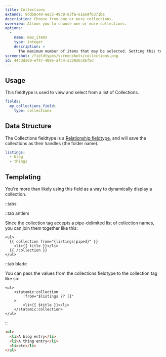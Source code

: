 ```yaml
---
title: Collections
extends: 9dd58c40-6e33-49c8-83fa-61a69f6371be
description: Choose from one or more collections.
overview: Allows you to choose one or more collections.
options:
  -
    name: max_items
    type: integer
    description: >
      The maximum number of items that may be selected. Setting this to `1` will change the UI to a dropdown.
screenshot: /fieldtypes/screenshots/collections.png
id: 44c3da60-ef47-408e-afc4-a33026c86f5d
---
```

## Usage

This fieldtype is used to view and select from a list of Collections.

```yaml
fields:
  my_collections_field:
    type: collections
```

## Data Structure

The Collections fieldtype is a [Relationship fieldtype](/relationships#fieldtypes), and will save the collections as their handles (the folder name).

```yaml
listings:
  - blog
  - things
```

## Templating

You're more than likely using this field as a way to dynamically display a collection.

::tabs

::tab antlers

Since the collection tag accepts a pipe-delimited list of collection names, you can join them together like this:

```antlers
<ul>
  {{ collection from="{listings|piped}" }}
    <li>{{ title }}</li>
  {{ /collection }}
</ul>
```

::tab blade

You can pass the values from the collections fieldtype to the collection tag like so:

```blade
<ul>
	<statamic:collection
		:from="$listings ?? []"
	>
		<li>{{ $title }}</li>
	</statamic:collection>
</ul>

```

::

```html
<ul>
  <li>A blog entry</li>
  <li>A thing entry</li>
  <li>etc</li>
</ul>
```
